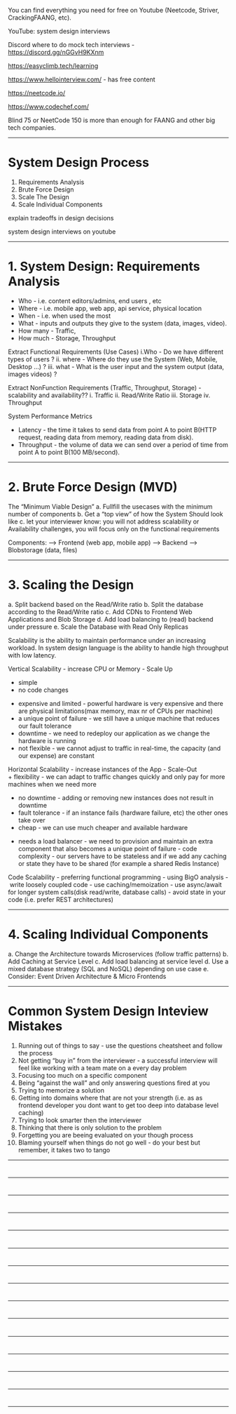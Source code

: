 

You can find everything you need for free on Youtube (Neetcode, Striver, CrackingFAANG, etc).

YouTube: system design interviews

Discord where to do mock tech interviews - https://discord.gg/nGGvH9KXnm

https://easyclimb.tech/learning

https://www.hellointerview.com/  - has free content

https://neetcode.io/

https://www.codechef.com/

Blind 75 or NeetCode 150 is more than enough for FAANG and other big tech companies.

-------------------------------------------------------

# System Design Process

1. Requirements Analysis
2. Brute Force Design
3. Scale The Design
4. Scale Individual Components

explain tradeoffs in design decisions

system design interviews on youtube

-------------------------------------------------------

# 1. System Design: Requirements Analysis

- Who - i.e. content editors/admins, end users , etc
- Where - i.e. mobile app, web app, api service, physical location
- When - i.e. when used the most
- What - inputs and outputs they give to the system (data, images, video).
- How many - Traffic, 
- How much - Storage, Throughput


Extract Functional Requirements (Use Cases)
i.Who - Do we have different types of users ?
ii. where - Where do they use the System (Web, Mobile, Desktop ...) ?
iii. what - What is the user input and the system output (data, images videos) ?

Extract NonFunction Requirements (Traffic, Throughput, Storage) - scalability and availability??
i. Traffic
ii. Read/Write Ratio
iii. Storage
iv. Throughput

System Performance Metrics
- Latency - the time it takes to send data from point A to point B(HTTP request, reading data from memory, reading data from disk).
- Throughput - the volume of data we can send over a period of time from point A to point B(100 MB/second).

-------------------------------------------------------

# 2. Brute Force Design (MVD)

The “Minimum Viable Design”
a. Fullfill the usecases with the minimum number of components
b. Get a “top view” of how the System Should look like
c. let your interviewer know: you will not address scalability or Availability challenges, you will focus only on the functional requirements
    
Components:
 --> Frontend (web app, mobile app)
 --> Backend
 --> Blobstorage (data, files)

-------------------------------------------------------

# 3. Scaling the Design

a. Split backend based on the Read/Write ratio
b. Split the database according to the Read/Write ratio
c. Add CDNs to Frontend Web Applications and Blob Storage
d. Add load balancing to (read) backend under pressure
e. Scale the Database with Read Only Replicas

Scalability is the ability to maintain performance under an increasing workload. 
In system design language is the ability to handle high throughput with low latency. 

Vertical Scalability - increase CPU or Memory - Scale Up
 + simple
 + no code changes
 - expensive and limited - powerful hardware is very expensive and there are physical limitations(max memory, max nr of CPUs per machine)
 - a unique point of failure - we still have a unique machine that reduces our fault tolerance
 - downtime - we need to redeploy our application as we change the hardware is running
 - not flexible - we cannot adjust to traffic in real-time, the capacity (and our expense) are constant

Horizontal Scalability - increase instances of the App - Scale-Out
 + flexibility - we can adapt to traffic changes quickly and only pay for more machines when we need more 
 + no downtime - adding or removing new instances does not result in downtime
 + fault tolerance - if an instance fails (hardware failure, etc) the other ones take over
 + cheap - we can use much cheaper and available hardware
 - needs a load balancer - we need to provision and maintain an extra component that also becomes a unique point of failure
 - code complexity - our servers have to be stateless and if we add any caching or state they have to be shared (for example a shared Redis Instance)

Code Scalability
 - preferring functional programming
 - using BigO analysis
 - write loosely coupled code
 - use caching/memoization
 - use async/await for longer system calls(disk read/write, database calls)
 - avoid state in your code (i.e. prefer REST architectures)

-------------------------------------------------------

# 4. Scaling Individual Components

a. Change the Architecture towards Microservices (follow traffic patterns)
b. Add Caching at Service Level
c. Add load balancing at service level
d. Use a mixed database strategy (SQL and NoSQL) depending on use case
e. Consider: Event Driven Architecture & Micro Frontends

-------------------------------------------------------

# Common System Design Inteview Mistakes

1. Running out of things to say - use the questions cheatsheet and follow the process
2. Not getting “buy in” from the interviewer - a successful interview will feel like working with a team mate on a every day problem
3. Focusing too much on a specific component
4. Being “against the wall” and only answering questions fired at you
5. Trying to memorize a solution
6. Getting into domains where that are not your strength (i.e. as as frontend developer you dont want to get too deep into database level caching)
7. Trying to look smarter then the interviewer
8. Thinking that there is only solution to the problem
9. Forgetting you are beeing evaluated on your though process
10. Blaming yourself when things do not go well - do your best but remember, it takes two to tango

-------------------------------------------------------

# 


-------------------------------------------------------

# 


-------------------------------------------------------

# 


-------------------------------------------------------

# 


-------------------------------------------------------

# 


-------------------------------------------------------

# 


-------------------------------------------------------

# 


-------------------------------------------------------

# 


-------------------------------------------------------

# 


-------------------------------------------------------

# 


-------------------------------------------------------

# 


-------------------------------------------------------

# 


-------------------------------------------------------

# 


-------------------------------------------------------

# 


-------------------------------------------------------

